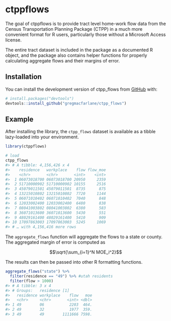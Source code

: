 
<!-- README.md is generated from README.Rmd. Please edit that file -->

# ctppflows

<!-- badges: start -->
<!-- badges: end -->

The goal of ctppflows is to provide tract level home-work flow data from
the Census Transportation Planning Package (CTPP) in a much more
convenient format for R users, particularly those without a Microsoft
Access license.

The entire tract dataset is included in the package as a documented R
object, and the package also contains helper functions for properly
calculating aggregate flows and their margins of error.

## Installation

You can install the development version of ctpp\_flows from
[GitHub](https://github.com/) with:

``` r
# install.packages("devtools")
devtools::install_github("gregmacfarlane/ctpp_flows")
```

## Example

After installing the library, the `ctpp_flows` dataset is available as a
tibble lazy-loaded into your environment.

``` r
library(ctppflows)

# load 
ctpp_flows
#> # A tibble: 4,156,426 x 4
#>    residence   workplace    flow flow_moe
#>    <chr>       <chr>       <int>    <int>
#>  1 06073018700 06073018700 20950     2359
#>  2 51710000902 51710000902 10155     2516
#>  3 45079011501 45079011501  8735      875
#>  4 13215010802 13215010802  7720     1144
#>  5 06071010402 06071010402  7040      848
#>  6 12033002400 12033002400  6480      838
#>  7 08041003802 08041003802  6380      583
#>  8 36071013600 36071013600  5430      551
#>  9 48029161400 48029161400  5410      909
#> 10 17097863003 17097863003  5245     1069
#> # … with 4,156,416 more rows
```

The `aggregate_flows` function will aggregate the flows to a state or
county. The aggregated margin of error is computed as

$$\sqrt{\sum_{i=1}^N MOE_i^2}$$

The results can then be passed into other R formatting functions.

``` r
aggregate_flows("state") %>%
  filter(residence == "49") %>% #utah residents
  filter(flow > 1000)
#> # A tibble: 3 x 4
#> # Groups:   residence [1]
#>   residence workplace    flow   moe
#>   <chr>     <chr>       <int> <dbl>
#> 1 49        06           2203  464.
#> 2 49        32           1977  359.
#> 3 49        49        1111666 7598.
```
